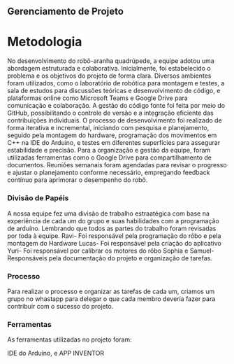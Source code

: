 ## Gerenciamento de Projeto


# Metodologia

No desenvolvimento do robô-aranha quadrúpede, a equipe adotou uma abordagem estruturada e colaborativa. Inicialmente, foi estabelecido o problema e os objetivos do projeto de forma clara. Diversos ambientes foram utilizados, como o laboratório de robótica para montagem e testes, a sala de estudos para discussões teóricas e desenvolvimento de código, e plataformas online como Microsoft Teams e Google Drive para comunicação e colaboração. A gestão do código fonte foi feita por meio do GitHub, possibilitando o controle de versão e a integração eficiente das contribuições individuais. O processo de desenvolvimento foi realizado de forma iterativa e incremental, iniciando com pesquisa e planejamento, seguido pela montagem do hardware, programação dos movimentos em C++ na IDE do Arduino, e testes em diferentes superfícies para assegurar estabilidade e precisão. Para a organização e gestão da equipe, foram utilizadas ferramentas como o Google Drive para compartilhamento de documentos. Reuniões semanais foram agendadas para revisar o progresso e ajustar o planejamento conforme necessário, empregando feedback contínuo para aprimorar o desempenho do robô.

### Divisão de Papéis

A nossa equipe fez uma divisão de trabalho estraatégica com base na experiência de cada um do grupo e suas habilidades com a programação de arduíno. Lembrando que todos as partes do trabalho foram revisadas por toda à equipe.
Ravi- Foi responsável pela programação do rôbo e pela montagem do Hardware
Lucas- Foi responsável pela criação do aplicativo
Yuri- Foi responsável por calibrar os motores do rôbo
Sophia e Samuel- Responsáveis pela documentação do projeto e organização de tarefas.

### Processo

Para realizar o processo e organizar as tarefas de cada um, criamos um grupo no whastapp para delegar o que cada membro deveria fazer para contribuir com o sucesso do projeto.

### Ferramentas

As ferramentas utilizadas no projeto foram:

IDE do Arduino, e APP INVENTOR
